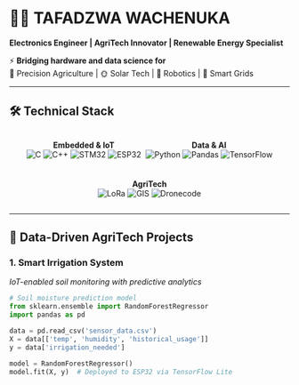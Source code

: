 # 👨‍🔧 TAFADZWA WACHENUKA  
**Electronics Engineer | AgriTech Innovator | Renewable Energy Specialist**  

⚡ **Bridging hardware and data science for**  
🌱 Precision Agriculture | 🌞 Solar Tech | 🤖 Robotics | 📡 Smart Grids  

---

## 🛠️ **Technical Stack**  
<div align="center" style="display: flex; flex-wrap: wrap; gap: 8px; justify-content: center;">

**Embedded & IoT**  
![C](https://img.shields.io/badge/C-A8B9CC?logo=c&logoColor=black)
![C++](https://img.shields.io/badge/C++-00599C?logo=c%2B%2B)
![STM32](https://img.shields.io/badge/STM32-03234B?logo=stmicroelectronics)
![ESP32](https://img.shields.io/badge/ESP32-E7352C?logo=espressif)

**Data & AI**  
![Python](https://img.shields.io/badge/Python-3776AB?logo=python)
![Pandas](https://img.shields.io/badge/Pandas-150458?logo=pandas)
![TensorFlow](https://img.shields.io/badge/TensorFlow-FF6F00?logo=tensorflow)

**AgriTech**  
![LoRa](https://img.shields.io/badge/LoRaWAN-9999FF?logo=lorawan)
![GIS](https://img.shields.io/badge/GIS-3D9970?logo=qgis)
![Dronecode](https://img.shields.io/badge/Drone_Tech-21759B?logo=drones)

</div>

---

## 🌱 **Data-Driven AgriTech Projects**  

### 1. **Smart Irrigation System**  
*IoT-enabled soil monitoring with predictive analytics*  
```python
# Soil moisture prediction model
from sklearn.ensemble import RandomForestRegressor
import pandas as pd

data = pd.read_csv('sensor_data.csv')
X = data[['temp', 'humidity', 'historical_usage']]
y = data['irrigation_needed']

model = RandomForestRegressor()
model.fit(X, y)  # Deployed to ESP32 via TensorFlow Lite
